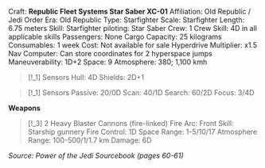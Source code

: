 Craft: **Republic Fleet Systems Star Saber XC-01**
Affiliation: Old Republic / Jedi Order
Era: Old Republic
Type: Starfighter
Scale: Starfighter
Length: 6.75 meters
Skill: Starfighter piloting: Star Saber
Crew: 1
Crew Skill: 4D in all applicable skills
Passengers: None
Cargo Capacity: 25 kilograms
Consumables: 1 week
Cost: Not available for sale
Hyperdrive Multiplier: x1.5
Nav Computer: Can store coordinates for 2 hyperspace jumps
Maneuverability: 1D+2
Space: 9
Atmosphere: 380; 1,100 kmh

> [!_1] Sensors
> Hull: 4D
> Shields: 2D+1

> [!_1] Sensors
> Passive: 20/0D
> Scan: 40/1D
> Search: 60/2D
> Focus: 3/4D

**Weapons**
> [!_3] 2 Heavy Blaster Cannons (fire-linked)
> Fire Arc: Front
> Skill: Starship gunnery
> Fire Control: 1D
> Space Range: 1-5/10/17
> Atmosphere Range: 100-500/1/1.7 km
> Damage: 6D


*Source: Power of the Jedi Sourcebook (pages 60-61)*